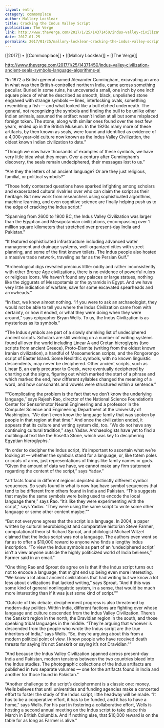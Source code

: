 ```yaml
---
layout: entry
category: commonplace
author: Mallory Locklear
title: Cracking the Indus Valley Script
publication: The Verge
link: http://www.theverge.com/2017/1/25/14371450/indus-valley-civilization-ancient-seals-symbols-language-algorithms-ai
date: 2017-01-25
permalink: 2017/01/25/mallory-locklear-cracking-the-indus-valley-script
---
```


[[2017]] • [[Commonplace]] • [[Mallory Locklear]] • [[The Verge]] 

http://www.theverge.com/2017/1/25/14371450/indus-valley-civilization-ancient-seals-symbols-language-algorithms-ai

“In 1872 a British general named Alexander Cunningham, excavating an area in what was then British-controlled northern India, came across something peculiar. Buried in some ruins, he uncovered a small, one inch by one inch square piece of what he described as smooth, black, unpolished stone engraved with strange symbols — lines, interlocking ovals, something resembling a fish — and what looked like a bull etched underneath. The general, not recognizing the symbols and finding the bull to be unlike other Indian animals, assumed the artifact wasn’t Indian at all but some misplaced foreign token. The stone, along with similar ones found over the next few years, ended up in the British Museum. In the 1920s many more of these artifacts, by then known as seals, were found and identified as evidence of a 4,000-year-old culture now known as the Indus Valley Civilization, the oldest known Indian civilization to date.”

“Though we now have thousands of examples of these symbols, we have very little idea what they mean. Over a century after Cunningham’s discovery, the seals remain undeciphered, their messages lost to us.”

“Are they the letters of an ancient language? Or are they just religious, familial, or political symbols?”

“Those hotly contested questions have sparked infighting among scholars and exacerbated cultural rivalries over who can claim the script as their heritage. But new work from researchers using sophisticated algorithms, machine learning, and even cognitive science are finally helping push us to the edge of cracking the Indus script.”

“Spanning from 2600 to 1900 BC, the Indus Valley Civilization was larger than the Egyptian and Mesopotamian civilizations, encompassing over 1 million square kilometers that stretched over present-day India and Pakistan.”

“It featured sophisticated infrastructure including advanced water management and drainage systems, well-organized cities with street planning, and some of the first known toilets. The Indus people also hosted a massive trade network, traveling as far as the Persian Gulf.”

“Archeological digs revealed precious little: oddly and rather inconsistently with other Bronze Age civilizations, there is no evidence of powerful rulers or religious icons. We haven’t found any palaces or large statues, nothing like the ziggurats of Mesopotamia or the pyramids in Egypt. And we have very little indication of warfare, save for some excavated spearheads and arrowheads.”

“In fact, we know almost nothing. “If you were to ask an archaeologist, they would not be able to tell you where the Indus Civilization came from with certainty, or how it ended, or what they were doing when they were around,” says epigrapher Bryan Wells. To us, the Indus Civilization is as mysterious as its symbols.”

“The Indus symbols are part of a slowly shrinking list of undeciphered ancient scripts. Scholars are still working on a number of writing systems found all over the world including Linear A and Cretan hieroglyphs (two scripts from ancient Greece), Proto-Elamite (writing from the oldest known Iranian civilization), a handful of Mesoamerican scripts, and the Rongorongo script of Easter Island. Some Neolithic symbols, with no known linguistic descendents, may never be deciphered. Other ancient scripts, such as Linear B, an early precursor to Greek, were eventually deciphered by charting out the signs, figuring out which marked the start of a phrase and which marked the end, how different syllables changed the meaning of a word, and how consonants and vowels were structured within a sentence.”

““Complicating the problem is the fact that we don’t know the underlying language,” says Rajesh Rao, director of the National Science Foundation’s Center for Sensorimotor Neural Engineering and a professor in the Computer Science and Engineering Department at the University of Washington. “We don’t even know the language family that was spoken by people in that region at that time.” And once the civilization ended, it appears that its culture and writing system did, too. “We do not have any continuing cultural tradition,” says Yadav. Archaeologists have yet to find a multilingual text like the Rosetta Stone, which was key to deciphering Egyptian hieroglyphs.”

“In order to decipher the Indus script, it’s important to ascertain what we’re looking at — whether the symbols stand for a language, or, like totem poles or coats of arms, just representations of things like family names or gods. “Given the amount of data we have, we cannot make any firm statement regarding the content of the script,” says Yadav.”

“artifacts found in different regions depicted distinctly different symbol sequences. So seals found in what is now Iraq have symbol sequences that tend to be different from others found in India and Pakistan. “This suggests that maybe the same symbols were being used to encode the local language there,” says Rao. “It’s like they were experimenting with the script,” says Yadav. “They were using the same script to write some other language or some other content maybe.””

“But not everyone agrees that the script is a language. In 2004, a paper written by cultural neurobiologist and comparative historian Steve Farmer, computational theorist Richard Sproat, and philologist Michael Witzel claimed that the Indus script was not a language. The authors even went so far as to offer a $10,000 reward to anyone who finds a lengthy Indus inscription. “To view the Indus symbols as part of an ‘undeciphered script’ isn’t a view anyone outside the highly politicized world of India believes,” Farmer said in an email.”

“One thing Rao and Sproat do agree on is that if the Indus script turns out not to encode a language, that might end up being even more interesting. “We know a lot about ancient civilizations that had writing but we know a lot less about civilizations that lacked writing,” says Sproat. “And if this was some kind of general nonlinguistic system, in a sense, that would be much more interesting than if it was just some kind of script.””

“Outside of this debate, decipherment progress is also threatened by modern-day politics. Within India, different factions are fighting over whose language and culture descended from the Indus Valley Civilization. There’s the Sanskrit region in the north, the Dravidian region in the south, and those speaking tribal languages in the middle. “They’re arguing that whoever is descended from the people who wrote the Indus script are the true inheritors of India,” says Wells. “So, they’re arguing about this from a modern political point of view. I know people who have received death threats for saying it’s not Sanskrit or saying it’s not Dravidian.””

“And because the Indus Valley Civilization spanned across present-day India and Pakistan, modern tensions between the two countries bleed into the Indus studies. The photographic collections of the Indus artifacts are published in two separate volumes — one for the artifacts found in India and another for those found in Pakistan.”

“Another challenge to the script’s decipherment is a classic one: money. Wells believes that until universities and funding agencies make a concerted effort to foster the study of the Indus script, little headway will be made. “It has to be a cooperative effort, it has to be funded, and it has to have a home,” says Wells. For his part in fostering a collaborative effort, Wells is hosting a second annual meeting on the Indus script to take place this March in British Columbia. And if nothing else, that $10,000 reward is on the table for as long as Farmer is alive.”

